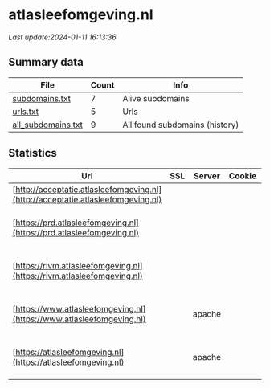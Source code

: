 # atlasleefomgeving.nl
*Last update:2024-01-11 16:13:36*
## Summary data
| File       | Count | Info |
|------------|-------|------|
|[subdomains.txt](/data/atlasleefomgeving/subdomains.txt)|7|Alive subdomains|
|[urls.txt](/data/atlasleefomgeving/urls.txt)|5|Urls|
|[all_subdomains.txt](/data/atlasleefomgeving/all_subdomains.txt)|9|All found subdomains (history)|
## Statistics
| Url | SSL | Server | Cookie | HSTS | CSP | XFO | XXP | RP | Tech |
|------------|-------|------|------|------|------|------|------|------|------|
|[http://acceptatie.atlasleefomgeving.nl](http://acceptatie.atlasleefomgeving.nl)| | | | | | | |:white_check_mark: ||
|[https://prd.atlasleefomgeving.nl](https://prd.atlasleefomgeving.nl)| | | | | | | |:white_check_mark: |Apache HTTP Server H...|
|[https://rivm.atlasleefomgeving.nl](https://rivm.atlasleefomgeving.nl)| | | | | | | |:white_check_mark: |Apache HTTP Server H...|
|[https://www.atlasleefomgeving.nl](https://www.atlasleefomgeving.nl)| |apache| |:white_check_mark: | |:white_check_mark: |:white_check_mark: |:white_check_mark: |Apache HTTP Server D...|
|[https://atlasleefomgeving.nl](https://atlasleefomgeving.nl)| |apache| |:white_check_mark: | |:white_check_mark: |:white_check_mark: |:white_check_mark: |Apache HTTP Server H...|
